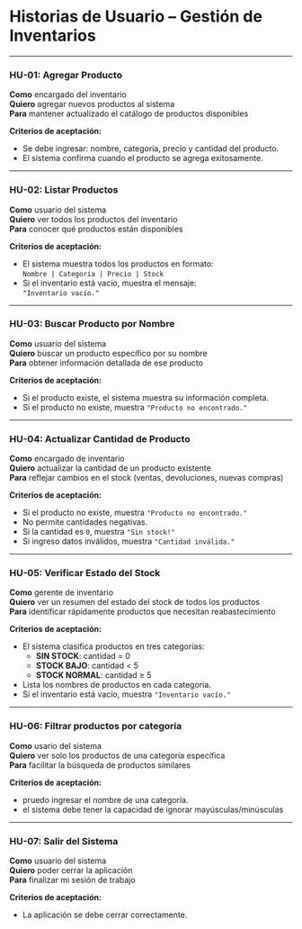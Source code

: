 

# Historias de Usuario – Gestión de Inventarios

---

### **HU-01: Agregar Producto**
**Como** encargado del inventario  
**Quiero** agregar nuevos productos al sistema  
**Para** mantener actualizado el catálogo de productos disponibles  

**Criterios de aceptación:**
- Se debe ingresar: nombre, categoría, precio y cantidad del producto.  
- El sistema confirma cuando el producto se agrega exitosamente.  

---

### **HU-02: Listar Productos**
**Como** usuario del sistema  
**Quiero** ver todos los productos del inventario  
**Para** conocer qué productos están disponibles  

**Criterios de aceptación:**
- El sistema muestra todos los productos en formato:  
  `Nombre | Categoría | Precio | Stock`  
- Si el inventario está vacío, muestra el mensaje:  
  `"Inventario vacío."`

---

### **HU-03: Buscar Producto por Nombre**
**Como** usuario del sistema  
**Quiero** buscar un producto específico por su nombre  
**Para** obtener información detallada de ese producto  

**Criterios de aceptación:**
- Si el producto existe, el sistema muestra su información completa.  
- Si el producto no existe, muestra `"Producto no encontrado."`

---

### **HU-04: Actualizar Cantidad de Producto**
**Como** encargado de inventario  
**Quiero** actualizar la cantidad de un producto existente  
**Para** reflejar cambios en el stock (ventas, devoluciones, nuevas compras)  

**Criterios de aceptación:**
- Si el producto no existe, muestra `"Producto no encontrado."`  
- No permite cantidades negativas.  
- Si la cantidad es `0`, muestra `"Sin stock!"`  
- Si ingreso datos inválidos, muestra `"Cantidad inválida."`

---

### **HU-05: Verificar Estado del Stock**
**Como** gerente de inventario  
**Quiero** ver un resumen del estado del stock de todos los productos  
**Para** identificar rápidamente productos que necesitan reabastecimiento  

**Criterios de aceptación:**
- El sistema clasifica productos en tres categorías:  
  - **SIN STOCK**: cantidad = 0  
  - **STOCK BAJO**: cantidad < 5  
  - **STOCK NORMAL**: cantidad ≥ 5  
- Lista los nombres de productos en cada categoría.  
- Si el inventario está vacío, muestra `"Inventario vacío."`

---

### **HU-06: Filtrar productos por categoría**
**Como** usario del sistema  
**Quiero** ver solo los productos de una categoría específica  
**Para** facilitar la búsqueda de productos similares  

**Criterios de aceptación:**  
- pruedo ingresar el nombre de una categoría.
- el sistema debe tener la capacidad de ignorar mayúsculas/minúsculas

---

### **HU-07: Salir del Sistema**
**Como** usuario del sistema  
**Quiero** poder cerrar la aplicación  
**Para** finalizar mi sesión de trabajo  

**Criterios de aceptación:**  
- La aplicación se debe cerrar correctamente.


